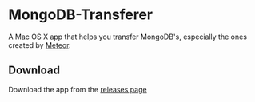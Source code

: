 # MongoDB-Transferer

A Mac OS X app that helps you transfer MongoDB's, especially the ones created by [Meteor](https://www.meteor.com).

## Download

Download the app from the [releases page](https://github.com/Dev1an/MongoDB-Transferer/releases/latest)
